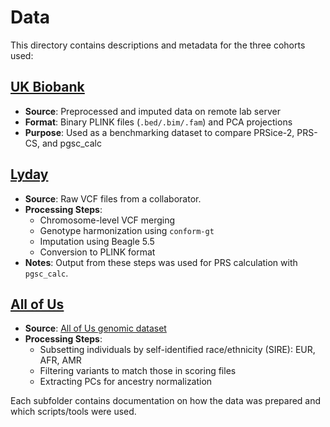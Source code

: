 # Data

This directory contains descriptions and metadata for the three cohorts used:

## [UK Biobank](#UKBiobank)
- **Source**: Preprocessed and imputed data on remote lab server
- **Format**: Binary PLINK files (`.bed/.bim/.fam`) and PCA projections
- **Purpose**: Used as a benchmarking dataset to compare PRSice-2, PRS-CS, and pgsc_calc

## [Lyday](#Lyday)
- **Source**: Raw VCF files from a collaborator.
- **Processing Steps**:
  - Chromosome-level VCF merging
  - Genotype harmonization using `conform-gt`
  - Imputation using Beagle 5.5
  - Conversion to PLINK format
- **Notes**: Output from these steps was used for PRS calculation with `pgsc_calc`.

## [All of Us](#AllofUs)
- **Source**: [All of Us genomic dataset](https://allofus.nih.gov/) 
- **Processing Steps**:
  - Subsetting individuals by self-identified race/ethnicity (SIRE): EUR, AFR, AMR
  - Filtering variants to match those in scoring files
  - Extracting PCs for ancestry normalization

Each subfolder contains documentation on how the data was prepared and which scripts/tools were used.
